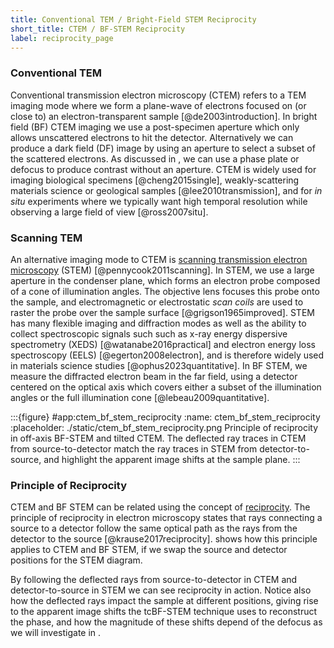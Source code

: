 ```yaml
---
title: Conventional TEM / Bright-Field STEM Reciprocity
short_title: CTEM / BF-STEM Reciprocity
label: reciprocity_page
---
```


### Conventional TEM

Conventional transmission electron microscopy (CTEM) refers to a TEM imaging mode where we form a plane-wave of electrons focused on (or close to) an electron-transparent sample [@de2003introduction].
In bright field (BF) CTEM imaging we use a post-specimen aperture which only allows unscattered electrons to hit the detector. 
Alternatively we can produce a dark field (DF) image by using an aperture to select a subset of the scattered electrons. 
As discussed in [](#phase_contrast_imaging_page), we can use a phase plate or defocus to produce contrast without an aperture.
CTEM is widely used for imaging biological specimens [@cheng2015single], weakly-scattering materials science or geological samples [@lee2010transmission], and for *in situ* experiments where we typically want high temporal resolution while observing a large field of view [@ross2007situ].

### Scanning TEM

An alternative imaging mode to CTEM is [scanning transmission electron microscopy](wiki:Scanning_transmission_electron_microscopy) (STEM) [@pennycook2011scanning].
In STEM, we use a large aperture in the condenser plane, which forms an electron probe composed of a cone of illumination angles. 
The objective lens focuses this probe onto the sample, and electromagnetic or electrostatic *scan coils* are used to raster the probe over the sample surface [@grigson1965improved]. 
STEM has many flexible imaging and diffraction modes as well as the ability to collect spectroscopic signals such such as x-ray energy dispersive spectrometry (XEDS) [@watanabe2016practical] and electron energy loss spectroscopy (EELS) [@egerton2008electron], and is therefore widely used in materials science studies [@ophus2023quantitative]. 
In BF STEM, we measure the diffracted electron beam in the far field, using a detector centered on the optical axis which covers either a subset of the illumination angles or the full illumination cone [@lebeau2009quantitative].

:::{figure} #app:ctem_bf_stem_reciprocity
:name: ctem_bf_stem_reciprocity
:placeholder: ./static/ctem_bf_stem_reciprocity.png
Principle of reciprocity in off-axis BF-STEM and tilted CTEM.
The deflected ray traces in CTEM from source-to-detector match the ray traces in STEM from detector-to-source, and highlight the apparent image shifts at the sample plane.
:::

### Principle of Reciprocity


CTEM and BF STEM can be related using the concept of [reciprocity](wiki:Helmholtz_reciprocity). 
The principle of reciprocity in electron microscopy states that rays connecting a source to a detector follow the same optical path as the rays from the detector to the source [@krause2017reciprocity]. 
[](#ctem_bf_stem_reciprocity) shows how this principle applies to CTEM and BF STEM, if we swap the source and detector positions for the STEM diagram. 

By following the deflected rays from source-to-detector in CTEM and detector-to-source in STEM we can see reciprocity in action.
Notice also how the deflected rays impact the sample at different positions, giving rise to the apparent image shifts the tcBF-STEM technique uses to reconstruct the phase, and how the magnitude of these shifts depend of the defocus as we will investigate in [](#virtual_bf_page).
